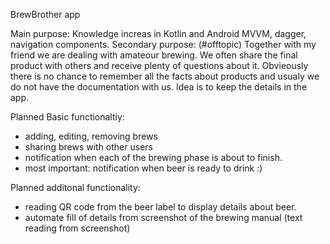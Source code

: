 BrewBrother app

Main purpose:
Knowledge increas in Kotlin and Android MVVM, dagger, navigation components.
Secondary purpose: (#offtopic)  Together with my friend we are dealing with amateour brewing. We often share the final product with others and receive plenty of questions about it.
Obvieously there is no chance to remember all the facts about products and usualy we do not have the documentation with us. Idea is to keep the details in the app.

Planned Basic functionaltiy:
  - adding, editing, removing brews
  - sharing brews with other users
  - notification when each of the brewing phase is about to finish.
  - most important: notification when beer is ready to drink :)
  
Planned additonal functionality:
  - reading QR code from the beer label to display details about beer.
  - automate fill of details from screenshot of the brewing manual (text reading from screenshot) 
